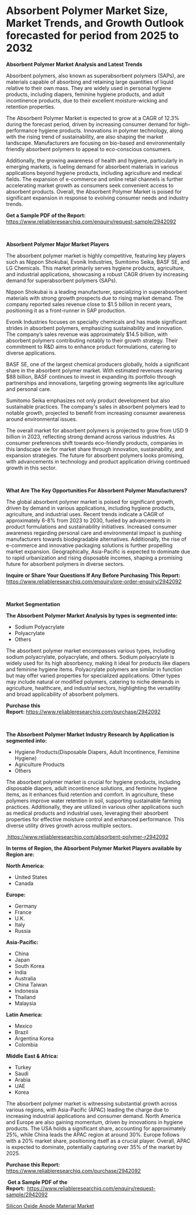 <p><h1>Absorbent Polymer Market Size, Market Trends, and Growth Outlook forecasted for period from 2025 to 2032</h1></p><p><strong>Absorbent Polymer Market Analysis and Latest Trends</strong></p>
<p><p>Absorbent polymers, also known as superabsorbent polymers (SAPs), are materials capable of absorbing and retaining large quantities of liquid relative to their own mass. They are widely used in personal hygiene products, including diapers, feminine hygiene products, and adult incontinence products, due to their excellent moisture-wicking and retention properties. </p><p>The Absorbent Polymer Market is expected to grow at a CAGR of 12.3% during the forecast period, driven by increasing consumer demand for high-performance hygiene products. Innovations in polymer technology, along with the rising trend of sustainability, are also shaping the market landscape. Manufacturers are focusing on bio-based and environmentally friendly absorbent polymers to appeal to eco-conscious consumers.</p><p>Additionally, the growing awareness of health and hygiene, particularly in emerging markets, is fueling demand for absorbent materials in various applications beyond hygiene products, including agriculture and medical fields. The expansion of e-commerce and online retail channels is further accelerating market growth as consumers seek convenient access to absorbent products. Overall, the Absorbent Polymer Market is poised for significant expansion in response to evolving consumer needs and industry trends.</p></p>
<p><strong>Get a Sample PDF of the Report:&nbsp;</strong> <a href="https://www.reliableresearchiq.com/enquiry/request-sample/2942092?utm_campaign=3006&utm_medium=2&utm_source=Github&utm_content=ia&utm_term=15032025&utm_id=absorbent-polymer">https://www.reliableresearchiq.com/enquiry/request-sample/2942092</a></p>
<p>&nbsp;</p>
<p><strong>Absorbent Polymer Major Market Players</strong></p>
<p><p>The absorbent polymer market is highly competitive, featuring key players such as Nippon Shokubai, Evonik Industries, Sumitomo Seika, BASF SE, and LG Chemicals. This market primarily serves hygiene products, agriculture, and industrial applications, showcasing a robust CAGR driven by increasing demand for superabsorbent polymers (SAPs).</p><p>Nippon Shokubai is a leading manufacturer, specializing in superabsorbent materials with strong growth prospects due to rising market demand. The company reported sales revenue close to $1.5 billion in recent years, positioning it as a front-runner in SAP production.</p><p>Evonik Industries focuses on specialty chemicals and has made significant strides in absorbent polymers, emphasizing sustainability and innovation. The company’s sales revenue was approximately $14.5 billion, with absorbent polymers contributing notably to their growth strategy. Their commitment to R&D aims to enhance product formulations, catering to diverse applications.</p><p>BASF SE, one of the largest chemical producers globally, holds a significant share in the absorbent polymer market. With estimated revenues nearing $88 billion, BASF continues to invest in expanding its portfolio through partnerships and innovations, targeting growing segments like agriculture and personal care.</p><p>Sumitomo Seika emphasizes not only product development but also sustainable practices. The company's sales in absorbent polymers lead to notable growth, projected to benefit from increasing consumer awareness around environmental issues.</p><p>The overall market for absorbent polymers is projected to grow from USD 9 billion in 2023, reflecting strong demand across various industries. As consumer preferences shift towards eco-friendly products, companies in this landscape vie for market share through innovation, sustainability, and expansion strategies. The future for absorbent polymers looks promising, with advancements in technology and product application driving continued growth in this sector.</p></p>
<p>&nbsp;</p>
<p><strong>What Are The Key Opportunities For Absorbent Polymer Manufacturers?</strong></p>
<p><p>The global absorbent polymer market is poised for significant growth, driven by demand in various applications, including hygiene products, agriculture, and industrial uses. Recent trends indicate a CAGR of approximately 6-8% from 2023 to 2030, fueled by advancements in product formulations and sustainability initiatives. Increased consumer awareness regarding personal care and environmental impact is pushing manufacturers towards biodegradable alternatives. Additionally, the rise of e-commerce and innovative packaging solutions is further propelling market expansion. Geographically, Asia-Pacific is expected to dominate due to rapid urbanization and rising disposable incomes, shaping a promising future for absorbent polymers in diverse sectors.</p></p>
<p><strong>Inquire or Share Your Questions If Any Before Purchasing This Report:</strong> <a href="https://www.reliableresearchiq.com/enquiry/pre-order-enquiry/2942092?utm_campaign=3006&utm_medium=2&utm_source=Github&utm_content=ia&utm_term=15032025&utm_id=absorbent-polymer">https://www.reliableresearchiq.com/enquiry/pre-order-enquiry/2942092</a></p>
<p>&nbsp;</p>
<p><strong>Market Segmentation</strong></p>
<p><strong>The Absorbent Polymer Market Analysis by types is segmented into:</strong></p>
<p><ul><li>Sodium Polyacrylate</li><li>Polyacrylate</li><li>Others</li></ul></p>
<p><p>The absorbent polymer market encompasses various types, including sodium polyacrylate, polyacrylate, and others. Sodium polyacrylate is widely used for its high absorbency, making it ideal for products like diapers and feminine hygiene items. Polyacrylate polymers are similar in function but may offer varied properties for specialized applications. Other types may include natural or modified polymers, catering to niche demands in agriculture, healthcare, and industrial sectors, highlighting the versatility and broad applicability of absorbent polymers.</p></p>
<p><strong>Purchase this Report:&nbsp;</strong><a href="https://www.reliableresearchiq.com/purchase/2942092?utm_campaign=3006&utm_medium=2&utm_source=Github&utm_content=ia&utm_term=15032025&utm_id=absorbent-polymer">https://www.reliableresearchiq.com/purchase/2942092</a></p>
<p>&nbsp;</p>
<p><strong>The Absorbent Polymer Market Industry Research by Application is segmented into:</strong></p>
<p><ul><li>Hygiene Products(Disposable Diapers, Adult Incontinence, Feminine Hygiene)</li><li>Agriculture Products</li><li>Others</li></ul></p>
<p><p>The absorbent polymer market is crucial for hygiene products, including disposable diapers, adult incontinence solutions, and feminine hygiene items, as it enhances fluid retention and comfort. In agriculture, these polymers improve water retention in soil, supporting sustainable farming practices. Additionally, they are utilized in various other applications such as medical products and industrial uses, leveraging their absorbent properties for effective moisture control and enhanced performance. This diverse utility drives growth across multiple sectors.</p></p>
<p><a href="https://www.reliableresearchiq.com/absorbent-polymer-r2942092?utm_campaign=3006&utm_medium=2&utm_source=Github&utm_content=ia&utm_term=15032025&utm_id=absorbent-polymer">&nbsp;https://www.reliableresearchiq.com/absorbent-polymer-r2942092</a></p>
<p><strong>In terms of Region, the Absorbent Polymer Market Players available by Region are:</strong></p>
<p>
    <p> <strong> North America: </strong>
        <ul>
            <li>United States</li>
            <li>Canada</li>
        </ul>
        </p> 
    <p> <strong> Europe: </strong>
        <ul>
            <li>Germany</li>
            <li>France</li>
            <li>U.K.</li>
            <li>Italy</li>
            <li>Russia</li>
        </ul>
        </p> 
    <p> <strong> Asia-Pacific: </strong>
        <ul>
            <li>China</li>
            <li>Japan</li>
            <li>South Korea</li>
            <li>India</li>
            <li>Australia</li>
            <li>China Taiwan</li>
            <li>Indonesia</li>
            <li>Thailand</li>
            <li>Malaysia</li>
        </ul>
        </p> 
    <p> <strong> Latin America: </strong>
        <ul>
            <li>Mexico</li>
            <li>Brazil</li>
            <li>Argentina Korea</li>
            <li>Colombia</li>
        </ul>
        </p> 
    <p> <strong> Middle East & Africa: </strong>
        <ul>
            <li>Turkey</li>
            <li>Saudi</li>
            <li>Arabia</li>
            <li>UAE</li>
            <li>Korea</li>
        </ul>
    </p>
    </p>
<p><p>The absorbent polymer market is witnessing substantial growth across various regions, with Asia-Pacific (APAC) leading the charge due to increasing industrial applications and consumer demand. North America and Europe are also gaining momentum, driven by innovations in hygiene products. The USA holds a significant share, accounting for approximately 25%, while China leads the APAC region at around 30%. Europe follows with a 20% market share, positioning itself as a crucial player. Overall, APAC is expected to dominate, potentially capturing over 35% of the market by 2025.</p></p>
<p><strong>Purchase this Report: </strong><a href="https://www.reliableresearchiq.com/purchase/2942092?utm_campaign=3006&utm_medium=2&utm_source=Github&utm_content=ia&utm_term=15032025&utm_id=absorbent-polymer">https://www.reliableresearchiq.com/purchase/2942092</a></p>
<p>&nbsp;<strong>Get a Sample PDF of the Report:&nbsp;&nbsp;</strong><a href="https://www.reliableresearchiq.com/enquiry/request-sample/2942092?utm_campaign=3006&utm_medium=2&utm_source=Github&utm_content=ia&utm_term=15032025&utm_id=absorbent-polymer">https://www.reliableresearchiq.com/enquiry/request-sample/2942092</a></p>
<p><strong></strong></p>
<p><p><a href="https://github.com/shewlisapsai/Market-Research-Report-List-1/blob/main/silicon-oxide-anode-material-market.md?utm_campaign=3006&utm_medium=2&utm_source=Github&utm_content=ia&utm_term=15032025&utm_id=absorbent-polymer">Silicon Oxide Anode Material Market</a></p></p>